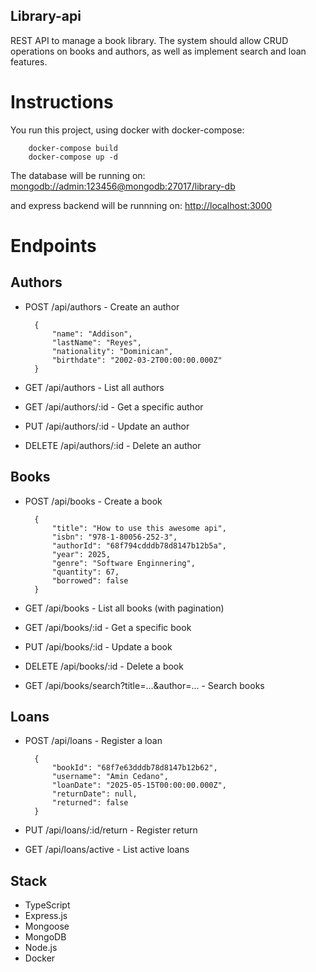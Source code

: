 ## Library-api

REST API to manage a book library. The system should allow CRUD operations on books and authors, as well as implement search and loan features.

# Instructions

You run this project, using docker with docker-compose:

        docker-compose build
        docker-compose up -d

The database will be running on: [mongodb://admin:123456@mongodb:27017/library-db](mongodb://admin:123456@mongodb:27017/library-db)

and express backend will be runnning on: [http://localhost:3000](http://localhost:3000)

# Endpoints

## Authors

- POST /api/authors - Create an author

        {
            "name": "Addison",
            "lastName": "Reyes",
            "nationality": "Dominican",
            "birthdate": "2002-03-2T00:00:00.000Z"
        }

- GET /api/authors - List all authors
- GET /api/authors/:id - Get a specific author
- PUT /api/authors/:id - Update an author
- DELETE /api/authors/:id - Delete an author

## Books

- POST /api/books - Create a book

        {
            "title": "How to use this awesome api",
            "isbn": "978-1-80056-252-3",
            "authorId": "68f794cdddb78d8147b12b5a",
            "year": 2025,
            "genre": "Software Enginnering",
            "quantity": 67,
            "borrowed": false
        }

- GET /api/books - List all books (with pagination)
- GET /api/books/:id - Get a specific book
- PUT /api/books/:id - Update a book
- DELETE /api/books/:id - Delete a book
- GET /api/books/search?title=...&author=... - Search books

## Loans

- POST /api/loans - Register a loan

        {
            "bookId": "68f7e63dddb78d8147b12b62",
            "username": "Amin Cedano",
            "loanDate": "2025-05-15T00:00:00.000Z",
            "returnDate": null,
            "returned": false
        }

- PUT /api/loans/:id/return - Register return
- GET /api/loans/active - List active loans

## Stack

- TypeScript
- Express.js
- Mongoose
- MongoDB
- Node.js
- Docker
